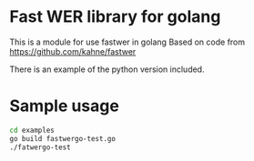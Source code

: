 # Fast WER library for golang
This is a module for use fastwer in golang
Based on code from https://github.com/kahne/fastwer

There is an example of the python version included.

# Sample usage
```bash
cd examples
go build fastwergo-test.go
./fatwergo-test
```